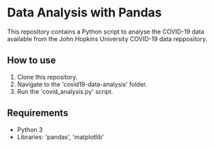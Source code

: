 # Data Analysis with Pandas 

This repository contains a Python script to analyse the COVID-19 data available from the John Hopkins University COVID-19
data reppository. 

## How to use

1. Clone this repository.
2. Navigate to the 'covid19-data-analysis' folder.
3. Run the 'covid_analysis.py' script.

## Requirements 

- Python 3
- Libraries: 'pandas', 'matplotlib'
